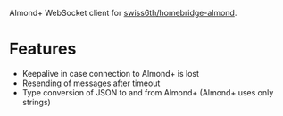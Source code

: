 Almond+ WebSocket client for [swiss6th/homebridge-almond](https://github.com/swiss6th/homebridge-almond).

# Features
- Keepalive in case connection to Almond+ is lost
- Resending of messages after timeout
- Type conversion of JSON to and from Almond+ (Almond+ uses only strings)